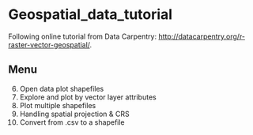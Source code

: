 # Geospatial_data_tutorial

Following online tutorial from Data Carpentry: http://datacarpentry.org/r-raster-vector-geospatial/.

## Menu
6. Open data plot shapefiles 
7. Explore and plot by vector layer attributes
8. Plot multiple shapefiles 
9. Handling spatial projection & CRS
10. Convert from .csv to a shapefile

